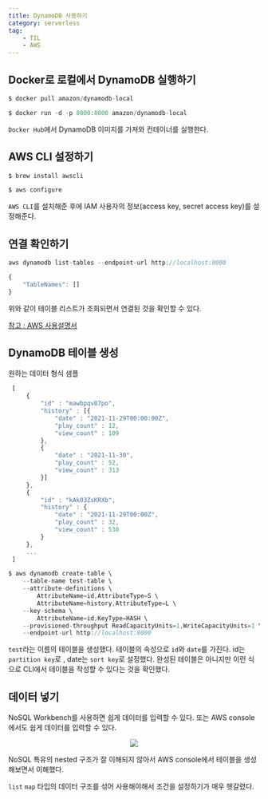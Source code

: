 ```yaml
---
title: DynamoDB 사용하기
category: serverless
tag: 
    - TIL
    - AWS
---
```


## Docker로 로컬에서 DynamoDB 실행하기

```js
$ docker pull amazon/dynamodb-local

$ docker run -d -p 8000:8000 amazon/dynamodb-local
```

`Docker Hub`에서 DynamoDB 이미지를 가져와 컨테이너를 실행한다.

## AWS CLI 설정하기

```js
$ brew install awscli

$ aws configure
```
`AWS CLI`를 설치해준 후에 IAM 사용자의 정보(access key, secret access key)를 설정해준다.

## 연결 확인하기

```js
aws dynamodb list-tables --endpoint-url http://localhost:8000
```

```js
{
    "TableNames": []
}
```
위와 같이 테이블 리스트가 조회되면서 연결된 것을 확인할 수 있다.

[참고 : AWS 사용설명서](https://docs.aws.amazon.com/ko_kr/cli/latest/userguide/cli-services-dynamodb.html)

## DynamoDB 테이블 생성

<p>원하는 데이터 형식 샘플</p>

```js
 [
     {
         "id" : "mawbpqv87po",
         "history" : [{
             "date" : "2021-11-29T00:00:00Z",
             "play_count" : 12,
             "view_count" : 109
         },
         {
             "date" : "2021-11-30",
             "play_count" : 52,
             "view_count" : 313
         }]
     },
     {
         "id" : "kAk03ZsKRXb",
         "history" : {
             "date" : "2021-11-29T00:00Z",
             "play_count" : 32,
             "view_count" : 530
         }
     },
     ...
 ]
```



```js
$ aws dynamodb create-table \
    --table-name test-table \
    --attribute-definitions \
        AttributeName=id,AttributeType=S \
        AttributeName=history,AttributeType=L \
    --key-schema \
        AttributeName=id,KeyType=HASH \
    --provisioned-throughput ReadCapacityUnits=1,WriteCapacityUnits=1 \
    --endpoint-url http://localhost:8000
```

`test`라는 이름의 테이블을 생성했다. 테이블의 속성으로 `id`와 `date`를 가진다. id는 `partition key`로 , date는 `sort key`로 설정했다. 완성된 테이블은 아니지만 이런 식으로 CLI에서 테이블을 작성할 수 있다는 것을 확인했다.

## 데이터 넣기

NoSQL Workbench를 사용하면 쉽게 데이터를 입력할 수 있다. 또는 AWS console에서도 쉽게 데이터를 입력할 수 있다. 

<div align=center><img src='https://user-images.githubusercontent.com/81026531/143883306-7e4419f3-a021-41c5-9a14-ea042666b153.png'></div>

NoSQL 특유의 nested 구조가 잘 이해되지 않아서 AWS console에서 테이블을 생성해보면서 이해했다. 



`list` `map` 타입의 데이터 구조를 섞어 사용해야해서 조건을 설정하기가 매우 헷갈렸다. 

```js

```